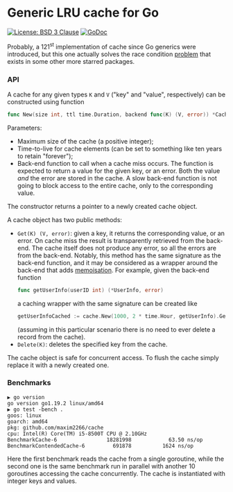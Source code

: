 # Generic LRU cache for Go

[![License: BSD 3 Clause](https://img.shields.io/badge/License-BSD_3--Clause-yellow.svg)](https://opensource.org/licenses/BSD-3-Clause)
[![GoDoc](https://godoc.org/github.com/maxim2266/cache?status.svg)](https://godoc.org/github.com/maxim2266/cache)

Probably, a 121<sup>st</sup> implementation of cache since Go generics were introduced, but this one actually
solves the race condition
[problem](https://old.reddit.com/r/golang/comments/lw9ujj/ristretto_the_most_performant_concurrent_cache/gpgxnx9/)
that exists in some other more starred packages.

### API

A cache for any given types `K` and `V` ("key" and "value", respectively) can be constructed
using function<br/>
```Go
func New(size int, ttl time.Duration, backend func(K) (V, error)) *Cache[K,V]
```
Parameters:
* Maximum size of the cache (a positive integer);
* Time-to-live for cache elements (can be set to something like ten years to retain "forever");
* Back-end function to call when a cache miss occurs. The function is expected to return a value
	for the given key, or an error. Both the value _and_ the error are stored in the cache.
	A slow back-end function is not going to block access to the entire cache, only to the
	corresponding value.

The constructor returns a pointer to a newly created cache object.

A cache object has two public methods:
* `Get(K) (V, error)`: given a key, it returns the corresponding value, or an error. On cache miss
the result is transparently retrieved from the back-end. The cache itself does not produce any error,
so all the errors are from the back-end. Notably, this method has the same signature as the
back-end function, and it may be considered as a wrapper around the back-end that adds
[memoisation](https://en.wikipedia.org/wiki/Memoization). For example, given the back-end function
	```Go
	func getUserInfo(userID int) (*UserInfo, error)
	```
	a caching wrapper with the same signature can be created like
	```Go
	getUserInfoCached := cache.New(1000, 2 * time.Hour, getUserInfo).Get
	```
	(assuming in this particular scenario there is no need to ever delete a record from the cache).
* `Delete(K)`: deletes the specified key from the cache.

The cache object is safe for concurrent access. To flush the cache simply replace it with a
newly created one.

### Benchmarks
```
▶ go version
go version go1.19.2 linux/amd64
▶ go test -bench .
goos: linux
goarch: amd64
pkg: github.com/maxim2266/cache
cpu: Intel(R) Core(TM) i5-8500T CPU @ 2.10GHz
BenchmarkCache-6            	18281998	        63.50 ns/op
BenchmarkContendedCache-6   	  691878	      1624 ns/op
```
Here the first benchmark reads the cache from a single goroutine, while the second one is the same
benchmark run in parallel with another 10 goroutines accessing the cache concurrently. The cache
is instantiated with integer keys and values.
